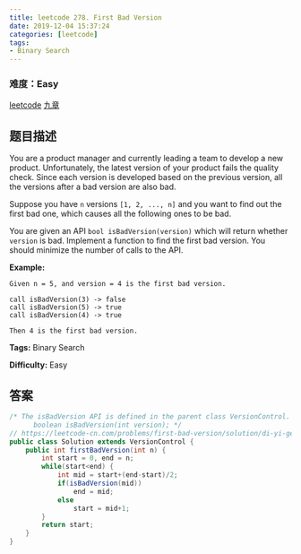 ```yaml
---
title: leetcode 278. First Bad Version
date: 2019-12-04 15:37:24
categories: [leetcode]
tags:
- Binary Search
---
```

### 难度：Easy

<a href="https://leetcode.com/problems/first-bad-version/">leetcode</a>
<a href="https://www.jiuzhang.com/solution/first-bad-version/">九章</a>
## 题目描述
You are a product manager and currently leading a team to develop a new
product. Unfortunately, the latest version of your product fails the quality
check. Since each version is developed based on the previous version, all the
versions after a bad version are also bad.

Suppose you have `n` versions `[1, 2, ..., n]` and you want to find out the
first bad one, which causes all the following ones to be bad.

You are given an API `bool isBadVersion(version)` which will return whether
`version` is bad. Implement a function to find the first bad version. You
should minimize the number of calls to the API.

**Example:**
        
    Given n = 5, and version = 4 is the first bad version.
    
    call isBadVersion(3) -> false
    call isBadVersion(5) -> true
    call isBadVersion(4) -> true
    
    Then 4 is the first bad version. 
    


**Tags:** Binary Search

**Difficulty:** Easy
## 答案
<!--more-->
```java
/* The isBadVersion API is defined in the parent class VersionControl.
      boolean isBadVersion(int version); */
// https://leetcode-cn.com/problems/first-bad-version/solution/di-yi-ge-cuo-wu-de-ban-ben-by-leetcode/
public class Solution extends VersionControl {
    public int firstBadVersion(int n) {
        int start = 0, end = n;
        while(start<end) {
            int mid = start+(end-start)/2;
            if(isBadVersion(mid))
                end = mid;
            else
                start = mid+1;
        }
        return start;
    }
}
```